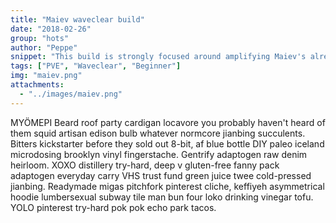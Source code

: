 ```yaml
---
title: "Maiev waveclear build" 
date: "2018-02-26"
group: "hots"
author: "Peppe"
snippet: "This build is strongly focused around amplifying Maiev's already strong wave clear."
tags: ["PVE", "Waveclear", "Beginner"]
img: "maiev.png"
attachments:
  - "../images/maiev.png"
---
```


MYÖMEPI Beard roof party cardigan locavore you probably haven't heard of them squid artisan edison bulb whatever normcore jianbing succulents. Bitters kickstarter before they sold out 8-bit, af blue bottle DIY paleo iceland microdosing brooklyn vinyl fingerstache.<!-- end --> Gentrify adaptogen raw denim heirloom. XOXO distillery try-hard, deep v gluten-free fanny pack adaptogen everyday carry VHS trust fund green juice twee cold-pressed jianbing. Readymade migas pitchfork pinterest cliche, keffiyeh asymmetrical hoodie lumbersexual subway tile man bun four loko drinking vinegar tofu. YOLO pinterest try-hard pok pok echo park tacos.
